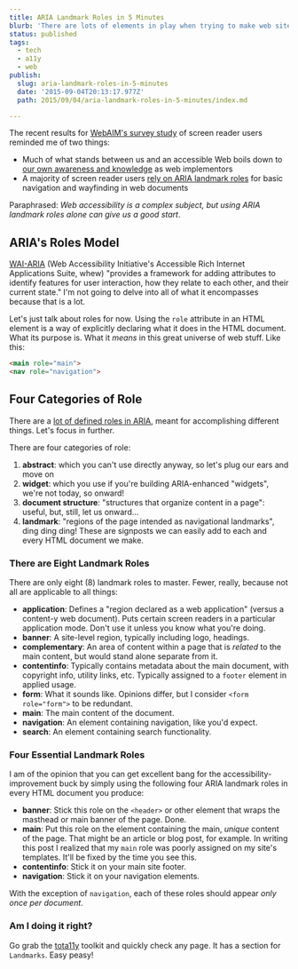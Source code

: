 ```yaml
---
title: ARIA Landmark Roles in 5 Minutes
blurb: 'There are lots of elements in play when trying to make web sites and apps accessible, but correct use of ARIA roles in HTML is straightforward and has big impact.'
status: published
tags:
  - tech
  - a11y
  - web
publish:
  slug: aria-landmark-roles-in-5-minutes
  date: '2015-09-04T20:13:17.977Z'
  path: 2015/09/04/aria-landmark-roles-in-5-minutes/index.md

---
```


The recent results for [WebAIM's survey study](http://webaim.org/projects/screenreadersurvey6/) of screen reader users reminded me of two things:

* Much of what stands between us and an accessible Web boils down to [our own awareness and knowledge](http://webaim.org/projects/screenreadersurvey6/#reasons) as web implementors
* A majority of screen reader users [rely on ARIA landmark roles](http://webaim.org/projects/screenreadersurvey6/#landmarks) for basic navigation and wayfinding in web documents

Paraphrased: *Web accessibility is a complex subject, but using ARIA landmark roles alone can give us a good start*.

## ARIA's Roles Model

[WAI-ARIA](http://www.w3.org/WAI/intro/aria.php) (Web Accessibility Initiative's Accessible Rich Internet Applications Suite, whew) "provides a framework for adding attributes to identify features for user interaction, how they relate to each other, and their current state." I'm not going to delve into all of what it encompasses because that is a lot.

Let's just talk about roles for now. Using the `role` attribute in an HTML element is a way of explicitly declaring what it does in the HTML document. What its purpose is. What it _means_ in this great universe of web stuff. Like this:

```html
<main role="main">
<nav role="navigation">
```

## Four Categories of Role

There are a [lot of defined roles in ARIA](http://www.w3.org/TR/wai-aria/roles), meant for accomplishing different things. Let's focus in further.

There are four categories of role:

1. **abstract**: which you can't use directly anyway, so let's plug our ears and move on
2. **widget**: which you use if you're building ARIA-enhanced "widgets", we're not today, so onward!
3. **document structure**: "structures that organize content in a page": useful, but, still, let us onward...
4. **landmark**: "regions of the page intended as navigational landmarks", ding ding ding! These are signposts we can easily add to each and every HTML document we make.

### There are Eight Landmark Roles

There are only eight (8) landmark roles to master. Fewer, really, because not all are applicable to all things:

* **application**: Defines a "region declared as a web application" (versus a content-y web document). Puts certain screen readers in a particular application mode. Don't use it unless you know what you're doing.
* **banner**: A site-level region, typically including logo, headings.
* **complementary**: An area of content within a page that is _related_ to the main content, but would stand alone separate from it.
* **contentinfo**: Typically contains metadata about the main document, with copyright info, utility links, etc. Typically assigned to a `footer` element in applied usage.
* **form**: What it sounds like. Opinions differ, but I consider `<form role="form">` to be redundant.
* **main**: The main content of the document.
* **navigation**: An element containing navigation, like you'd expect.
* **search**: An element containing search functionality.

### Four Essential Landmark Roles

I am of the opinion that you can get excellent bang for the accessibility-improvement buck by simply using the following four ARIA landmark roles in every HTML document you produce:

* **banner**: Stick this role on the `<header>` or other element that wraps the masthead or main banner of the page. Done.
* **main**: Put this role on the element containing the main, _unique_ content of the page. That might be an article or blog post, for example. In writing this post I realized that my `main` role was poorly assigned on my site's templates. It'll be fixed by the time you see this.
* **contentinfo**: Stick it on your main site footer.
* **navigation**: Stick it on your navigation elements.

With the exception of `navigation`, each of these roles should appear _only once per document_.

### Am I doing it right?

Go grab the [tota11y](http://khan.github.io/tota11y/) toolkit and quickly check any page. It has a section for `Landmarks`. Easy peasy!
